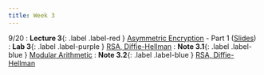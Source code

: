 ```yaml
---
title: Week 3
---
```


9/20
: **Lecture 3**{: .label .label-red } [Asymmetric Encryption](https://drive.google.com/file/d/1PtSJcgJQGTWMqjtEEL-hCdvBEt6dOH1u/view?usp=sharing) - Part 1 ([Slides](https://docs.google.com/presentation/d/1WwRoPtUePj5WT_yNoQpIh1_2lKMzvXacef1AEy5XhqM/edit?usp=sharing))
: **Lab 3**{: .label .label-purple } [RSA, Diffie-Hellman](https://datahub.berkeley.edu/hub/user-redirect/git-pull?repo=https%3A%2F%2Fgithub.com%2FCodebreakingAtCal%2FCodebreakingLabs&urlpath=tree%2FCodebreakingLabs%2FLab3%2Flab03.ipynb&branch=master)
: **Note 3.1**{: .label .label-blue } [Modular Arithmetic](https://codebreakingatcal.org/assets/notes/note3_1.pdf)
: **Note 3.2**{: .label .label-blue } [RSA, Diffie-Hellman](https://codebreakingatcal.org/assets/notes/note3_2.pdf)
